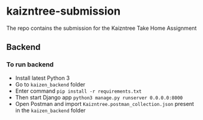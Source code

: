 # kaizntree-submission

The repo contains the submission for the Kaizntree Take Home Assignment

## Backend

### To run backend

- Install latest Python 3
- Go to `kaizen_backend` folder
- Enter command `pip install -r requirements.txt`
- Then start Django app `python3 manage.py runserver 0.0.0.0:8000`
- Open Postman and import `Kaizntree.postman_collection.json` present in the `kaizen_backend` folder
